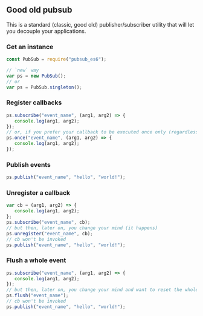 ## Good old pubsub

This is a standard (classic, good old) publisher/subscriber utility that will let you decouple your applications.

### Get an instance

```js
const PubSub = require("pubsub_es6");

// `new` way
var ps = new PubSub();
// or
var ps = PubSub.singleton();  
```

### Register callbacks

```js
ps.subscribe("event_name", (arg1, arg2) => {
   console.log(arg1, arg2);
});
// or, if you prefer your callback to be executed once only (regardless of the number of times the event is published)
ps.once("event_name", (arg1, arg2) => {
   console.log(arg1, arg2);
});
```

### Publish events

```js
ps.publish("event_name", "hello", "world!");
```

### Unregister a callback

```js
var cb = (arg1, arg2) => {
   console.log(arg1, arg2);
};
ps.subscribe("event_name", cb);
// but then, later on, you change your mind (it happens)
ps.unregister("event_name", cb);
// cb won't be invoked
ps.publish("event_name", "hello", "world!");
```

### Flush a whole event

```js
ps.subscribe("event_name", (arg1, arg2) => {
   console.log(arg1, arg2);
});
// but then, later on, you change your mind and want to reset the whole thing
ps.flush("event_name");
// cb won't be invoked
ps.publish("event_name", "hello", "world!");
```